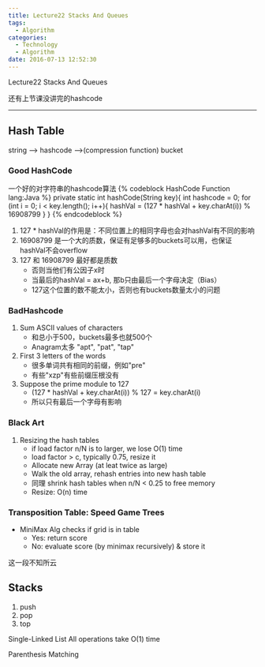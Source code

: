 ```yaml
---
title: Lecture22 Stacks And Queues
tags:
  - Algorithm
categories:
  - Technology
  - Algorithm
date: 2016-07-13 12:52:30
---
```

Lecture22 Stacks And Queues

还有上节课没讲完的hashcode

<!-- more -->

***
## Hash Table
string --> hashcode -->(compression function) bucket

### Good HashCode
一个好的对字符串的hashcode算法
{% codeblock HashCode Function lang:Java  %}
private static int hashCode(String key){
    int hashcode = 0;
    for (int i = 0; i < key.length(); i++){
        hashVal = (127 * hashVal + key.charAt(i)) % 16908799
    }
}
{% endcodeblock %}

1. 127 * hashVal的作用是：不同位置上的相同字母也会对hashVal有不同的影响
2. 16908799 是一个大的质数，保证有足够多的buckets可以用，也保证hashVal不会overflow
3. 127 和 16908799 最好都是质数
    - 否则当他们有公因子x时
    - 当最后的hashVal = ax+b, 那b只由最后一个字母决定（Bias）
    - 127这个位置的数不能太小，否则也有buckets数量太小的问题


### BadHashcode

1. Sum ASCII values of characters
    - 和总小于500，buckets最多也就500个
    - Anagram太多 "apt", "pat", "tap"
2. First 3 letters of the words
    - 很多单词共有相同的前缀，例如"pre"
    - 有些"xzp"有些前缀压根没有
3. Suppose the prime module to 127
    - (127 * hashVal + key.charAt(i)) % 127 = key.charAt(i)
    - 所以只有最后一个字母有影响

### Black Art
1. Resizing the hash tables
    - if load factor n/N is to larger, we lose O(1) time
    - load factor > c, typically 0.75, resize it 
    - Allocate new Array (at leat twice as large)
    - Walk the old array, rehash entries into new hash table
    - 同理 shrink hash tables when n/N < 0.25 to free memory
    - Resize:  O(n) time

### Transposition Table: Speed Game Trees
- MiniMax Alg checks if grid is in table
    - Yes: return score
    - No: evaluate score (by minimax recursively) & store it 

这一段不知所云

## Stacks
1. push
2. pop
3. top

Single-Linked List
All operations take O(1) time

Parenthesis Matching







